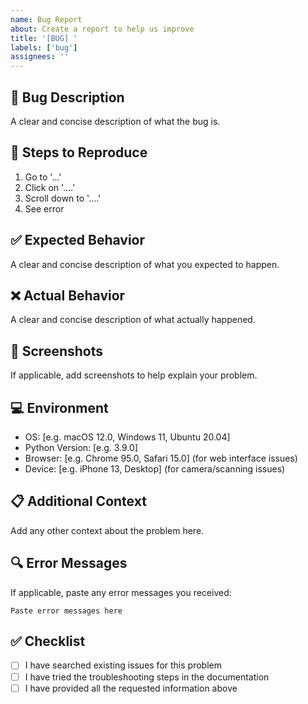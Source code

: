 ```yaml
---
name: Bug Report
about: Create a report to help us improve
title: '[BUG] '
labels: ['bug']
assignees: ''
---
```


## 🐛 Bug Description
A clear and concise description of what the bug is.

## 🔄 Steps to Reproduce
1. Go to '...'
2. Click on '....'
3. Scroll down to '....'
4. See error

## ✅ Expected Behavior
A clear and concise description of what you expected to happen.

## ❌ Actual Behavior
A clear and concise description of what actually happened.

## 📸 Screenshots
If applicable, add screenshots to help explain your problem.

## 💻 Environment
- OS: [e.g. macOS 12.0, Windows 11, Ubuntu 20.04]
- Python Version: [e.g. 3.9.0]
- Browser: [e.g. Chrome 95.0, Safari 15.0] (for web interface issues)
- Device: [e.g. iPhone 13, Desktop] (for camera/scanning issues)

## 📋 Additional Context
Add any other context about the problem here.

## 🔍 Error Messages
If applicable, paste any error messages you received:
```
Paste error messages here
```

## ✅ Checklist
- [ ] I have searched existing issues for this problem
- [ ] I have tried the troubleshooting steps in the documentation
- [ ] I have provided all the requested information above
